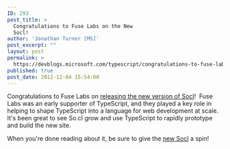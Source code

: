 ```yaml
---
ID: 293
post_title: >
  Congratulations to Fuse Labs on the New
  Socl!
author: 'Jonathan Turner [MS]'
post_excerpt: ""
layout: post
permalink: >
  https://devblogs.microsoft.com/typescript/congratulations-to-fuse-labs-on-the-new-socl/
published: true
post_date: 2012-12-04 15:54:00
---
```

Congratulations to Fuse Labs on [releasing the new version of Socl][1]!  Fuse Labs was an early supporter of TypeScript, and they played a key role in helping to shape TypeScript into a language for web development at scale.  It's been great to see So.cl grow and use TypeScript to rapidly prototype and build the new site.

When you're done reading about it, be sure to give the [new Socl][2] a spin!

 [1]: http://blog.fuselabs.org/post/37196309164/good-morning-its-a-big-day-for-us
 [2]: http://www.so.cl/